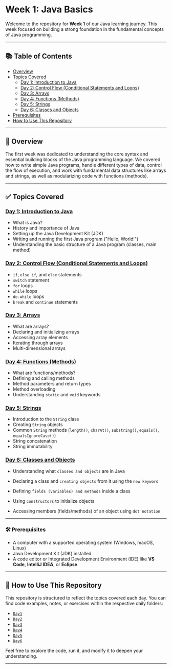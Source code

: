 # Week 1: Java Basics

Welcome to the repository for **Week 1** of our Java learning journey. This week focused on building a strong foundation in the fundamental concepts of Java programming.

---

## 📚 Table of Contents

- [Overview](#overview)
- [Topics Covered](#topics-covered)
  - [Day 1: Introduction to Java](#day-1-introduction-to-java)
  - [Day 2: Control Flow (Conditional Statements and Loops)](#day-2-control-flow-conditional-statements-and-loops)
  - [Day 3: Arrays](#day-3-arrays)
  - [Day 4: Functions (Methods)](#day-4-functions-methods)
  - [Day 5: Strings](#day-5-strings)
  - [Day 6: Classes and Objects](#day-6-classes-and-objects)
- [Prerequisites](#prerequisites)
- [How to Use This Repository](#how-to-use-this-repository)

---

## 📖 Overview

The first week was dedicated to understanding the core syntax and essential building blocks of the Java programming language. We covered how to write simple Java programs, handle different types of data, control the flow of execution, and work with fundamental data structures like arrays and strings, as well as modularizing code with functions (methods).

---

## ✅ Topics Covered

### [Day 1: Introduction to Java](https://github.com/Adh1tya/CG-Week1/tree/main/Day%201-Fundamentals)
- What is Java?
- History and importance of Java
- Setting up the Java Development Kit (JDK)
- Writing and running the first Java program ("Hello, World!")
- Understanding the basic structure of a Java program (classes, main method)

### [Day 2: Control Flow (Conditional Statements and Loops)](https://github.com/Adh1tya/CG-Week1/tree/main/Day%202-Control%20Flows)
- `if`, `else if`, and `else` statements
- `switch` statement
- `for` loops
- `while` loops
- `do-while` loops
- `break` and `continue` statements

### [Day 3: Arrays](https://github.com/Adh1tya/CG-Week1/tree/main/Day%203-Arrays)
- What are arrays?
- Declaring and initializing arrays
- Accessing array elements
- Iterating through arrays
- Multi-dimensional arrays

### [Day 4: Functions (Methods)](https://github.com/Adh1tya/CG-Week1/tree/main/Day%204-Methods)
- What are functions/methods?
- Defining and calling methods
- Method parameters and return types
- Method overloading
- Understanding `static` and `void` keywords

### [Day 5: Strings](https://github.com/Adh1tya/CG-Week1/tree/main/Day%205-Strings)
- Introduction to the `String` class
- Creating `String` objects
- Common `String` methods (`length()`, `charAt()`, `substring()`, `equals()`, `equalsIgnoreCase()`)
- String concatenation
- String immutability

### [Day 6: Classes and Objects](https://github.com/Adh1tya/CG-Week1/tree/main/Day%206-Class%20and%20Objects)
- Understanding what `classes and objects` are in Java

- Declaring a class and `creating objects` from it using the `new keyword`

- Defining `fields (variables) and methods` inside a class

- Using `constructors` to initialize objects

- Accessing members (fields/methods) of an object using `dot notation`



---

### 🛠️ Prerequisites

- A computer with a supported operating system (Windows, macOS, Linux)
- Java Development Kit (JDK) installed
- A code editor or Integrated Development Environment (IDE) like **VS Code**, **IntelliJ IDEA**, or **Eclipse**

---

## 📂 How to Use This Repository

This repository is structured to reflect the topics covered each day. You can find code examples, notes, or exercises within the respective daily folders:

- [`Day1`](https://github.com/Adh1tya/CG-Week1/tree/main/Day%201-Fundamentals)
- [`Day2`](https://github.com/Adh1tya/CG-Week1/tree/main/Day%202-Control%20Flows)
- [`Day3`](https://github.com/Adh1tya/CG-Week1/tree/main/Day%203-Arrays)
- [`Day4`](https://github.com/Adh1tya/CG-Week1/tree/main/Day%204-Methods)
- [`Day5`](https://github.com/Adh1tya/CG-Week1/tree/main/Day%205-Strings)
- [`Day6`](https://github.com/Adh1tya/CG-Week1/tree/main/Day%206-Class%20and%20Objects)

Feel free to explore the code, run it, and modify it to deepen your understanding.

---
